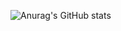 ![Anurag's GitHub stats](https://github-readme-stats.vercel.app/api?username=lod9&show_icons=true&theme=radical)
